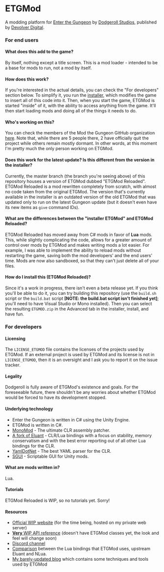 ETGMod
===

A modding platform for [Enter the Gungeon](http://enterthegungeon.com) by [Dodgeroll Studios](http://dodgeroll.com), published by [Devolver Digital](http://devolverdigital.com/).

### For end users

#### What does this add to the game?

By itself, nothing except a title screen. This is a mod loader - intended to be a base for mods to run, not a mod by itself.

#### How does this work?

If you're interested in the actual details, you can check the "For developers" section below. To simplify it, you run the [installer](https://github.com/ModTheGungeon/ETGMod.Installer), which modifies the game to insert all of this code into it. Then, when you start the game, ETGMod is started "inside" of it, with the ability to access anything from the game. It'll then start loading mods and doing all of the things it needs to do.

#### Who's working on this?

You can check the members of the Mod the Gungeon GitHub organization [here](https://github.com/orgs/ModTheGungeon/people). Note that, while there are 5 people there, 2 have officially quit the project while others remain mostly dormant. In other words, at this moment I'm pretty much the only person working on ETGMod.

#### Does this work for the latest update? Is this different from the version in the installer?

Currently, the master branch (the branch you're seeing above) of this repository houses a version of ETGMod dubbed "ETGMod Reloaded". ETGMod Reloaded is a mod rewritten completely from scratch, with almost no code taken from the original ETGMod. The version that's currently available in the installer is an outdated version of the old ETGMod that was updated only to run on the latest Gungeon update (but it doesn't even have its new items as `give` command IDs).

#### What are the differences between the "installer ETGMod" and ETGMod Reloaded?

ETGMod Reloaded has moved away from C# mods in favor of **Lua** mods. This, while slightly complicating the code, allows for a greater amount of control over mods by ETGMod and makes writing mods a lot easier. For example, I was able to implement the ability to reload mods without restarting the game, saving both the mod developers' and the end users' time. Mods are now also sandboxed, so that they can't just delete all of your files.

#### How do I install this (ETGMod Reloaded)?

Since it's a work in progress, there isn't even a beta release yet. If you think you'll be able to do it, you can try building this repository (use the `build.sh` script or the `build.bat` script **[NOTE: the build.bat script isn't finished yet]**; you'll need to have Visual Studio or Mono installed). Then you can select the resulting `ETGMOD.zip` in the Advanced tab in the installer, install, and have fun.


### For developers

#### Licensing
The `LICENSE_ETGMOD` file contains the licenses of the projects used by ETGMod. If an external project is used by ETGMod and its license is not in `LICENSE_ETGMOD`, then it is an oversight and I ask you to report it on the issue tracker.

#### Legality
Dodgeroll is fully aware of ETGMod's existence and goals. For the foreseeable future, there shouldn't be any worries about whether ETGMod would be forced to have its development stopped.

#### Underlying technology
* Enter the Gungeon is written in C# using the Unity Engine.
* ETGMod is written in C#.
* [MonoMod](https://github.com/0x0ade/MonoMod) - The ultimate CLR assembly patcher.
* [A fork of Eluant](https://github.com/modthegungeon/Eluant) - CLR/Lua bindings with a focus on stability, memory conservatism and with the best error reporting out of all other Lua bindings for the CLR.
* [YamlDotNet](https://github.com/aaubry/YamlDotNet) - The best YAML parser for the CLR.
* [SGUI](https://github.com/ModTheGungeon/SGUI) - Scriptable GUI for Unity mods.

#### What are mods written in?

Lua.

#### Tutorials

ETGMod Reloaded is WIP, so no tutorials yet. Sorry!

#### Resources

* [Official WIP website](https://modthegungeon.zatherz.eu/)
  (for the time being, hosted on my private web server)
* [**Very** WIP API reference](https://modthegungeon.zatherz.eu/gungeonapidocs/)
  (doesn't have ETGMod classes yet, the look and feel will change soon)
* [Discord channel](https://discord.gg/ngkYDes)
* [Comparison](https://zatherz.eu/csharp/eluant-nlua-comparison/) between the Lua bindings that ETGMod uses, upstream Eluant and NLua.
* [My barely-updated blog](https://zatherz.eu/blogs/) which contains some techniques and tools used by ETGMod
